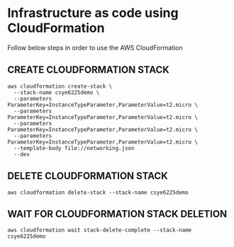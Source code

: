 # Infrastructure as code using CloudFormation

Follow below steps in order to use the AWS CloudFormation

## CREATE CLOUDFORMATION STACK

```
aws cloudformation create-stack \
  --stack-name csye6225demo \
  --parameters ParameterKey=InstanceTypeParameter,ParameterValue=t2.micro \
  --parameters ParameterKey=InstanceTypeParameter,ParameterValue=t2.micro \
  --parameters ParameterKey=InstanceTypeParameter,ParameterValue=t2.micro \
  --parameters ParameterKey=InstanceTypeParameter,ParameterValue=t2.micro \
  --template-body file://networking.json
  --dev
```

## DELETE CLOUDFORMATION STACK

```
aws cloudformation delete-stack --stack-name csye6225demo
```

## WAIT FOR CLOUDFORMATION STACK DELETION

```
aws cloudformation wait stack-delete-complete --stack-name csye6225demo
```
